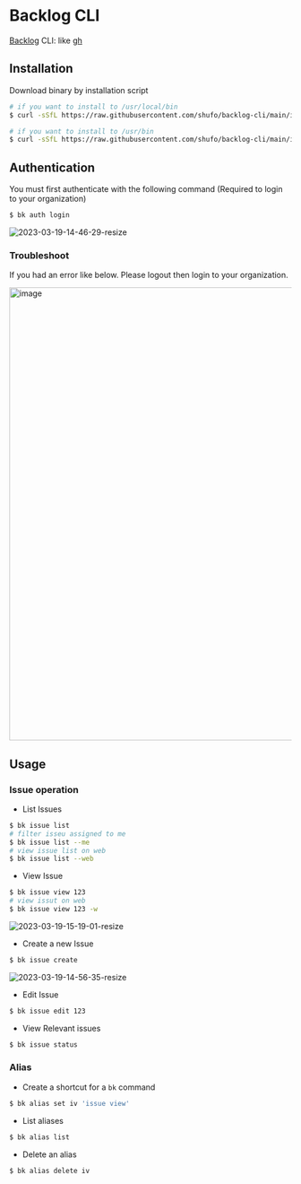 # Backlog CLI

[Backlog](https://backlog.com/) CLI: like [gh](https://cli.github.com/)

## Installation

Download binary by installation script

```bash
# if you want to install to /usr/local/bin
$ curl -sSfL https://raw.githubusercontent.com/shufo/backlog-cli/main/install.sh  | sudo sh -s - -b /usr/local/bin

# if you want to install to /usr/bin
$ curl -sSfL https://raw.githubusercontent.com/shufo/backlog-cli/main/install.sh  | sudo sh -s - -b /usr/bin
```

## Authentication

You must first authenticate with the following command (Required to login to your organization)

```bash
$ bk auth login
```

![2023-03-19-14-46-29-resize](https://user-images.githubusercontent.com/1641039/226156355-46404529-a869-45b6-9d90-fef45c8ab699.gif)

### Troubleshoot

If you had an error like below. Please logout then login to your organization.

<img width="808" alt="image" src="https://user-images.githubusercontent.com/1641039/226149627-fa45605a-3698-40e3-a0c7-f9844221398a.png">

## Usage

### Issue operation

- List Issues

```bash
$ bk issue list
# filter isseu assigned to me
$ bk issue list --me
# view issue list on web
$ bk issue list --web
```

- View Issue

```bash
$ bk issue view 123
# view issut on web
$ bk issue view 123 -w
```

![2023-03-19-15-19-01-resize](https://user-images.githubusercontent.com/1641039/226157765-ffdb7490-7674-4031-a92b-5376236d3e4f.gif)

- Create a new Issue

```bash
$ bk issue create
```

![2023-03-19-14-56-35-resize](https://user-images.githubusercontent.com/1641039/226156978-4658223d-d172-4522-a7b4-9ea04adf8f05.gif)

- Edit Issue

```bash
$ bk issue edit 123
```

- View Relevant issues

```bash
$ bk issue status
```

### Alias

- Create a shortcut for a `bk` command

```bash
$ bk alias set iv 'issue view'
```

- List aliases

```bash
$ bk alias list
```

- Delete an alias

```bash
$ bk alias delete iv
```
